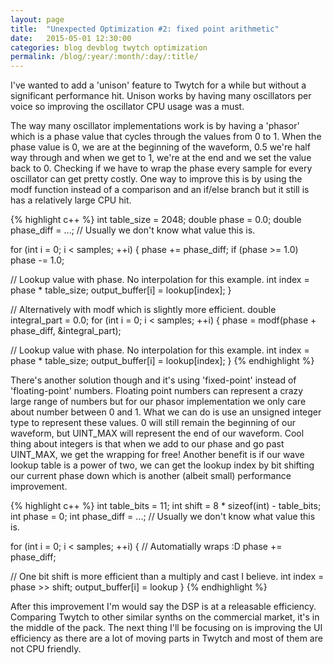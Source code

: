 ```yaml
---
layout: page
title:  "Unexpected Optimization #2: fixed point arithmetic"
date:   2015-05-01 12:30:00
categories: blog devblog twytch optimization
permalink: /blog/:year/:month/:day/:title/
---
```


I've wanted to add a 'unison' feature to Twytch for a while but without a
significant performance hit. Unison works by having many oscillators per voice
so improving the oscillator CPU usage was a must.

The way many oscillator implementations work is by having a 'phasor' which is
a phase value that cycles through the values from 0 to 1. When the phase value
is 0, we are at the beginning of the waveform, 0.5 we're half way through and
when we get to 1, we're at the end and we set the value back to 0. Checking if
we have to wrap the phase every sample for every oscillator can get pretty
costly. One way to improve this is by using the modf function instead of a
comparison and an if/else branch but it still is has a relatively large CPU
hit.

{% highlight c++ %}
int table_size = 2048;
double phase = 0.0;
double phase_diff = ...; // Usually we don't know what value this is.

for (int i = 0; i < samples; ++i) {
  phase += phase_diff;
  if (phase >= 1.0)
    phase -= 1.0;

  // Lookup value with phase. No interpolation for this example.
  int index = phase * table_size;
  output_buffer[i] = lookup[index];
}

// Alternatively with modf which is slightly more efficient.
double integral_part = 0.0;
for (int i = 0; i < samples; ++i) {
  phase = modf(phase + phase_diff, &integral_part);

  // Lookup value with phase. No interpolation for this example.
  int index = phase * table_size;
  output_buffer[i] = lookup[index];
}
{% endhighlight %}

There's another solution though and it's using 'fixed-point' instead of
'floating-point' numbers. Floating point numbers can represent a crazy large
range of numbers but for our phasor implementation we only care about number
between 0 and 1. What we can do is use an unsigned integer type to represent
these values. 0 will still remain the beginning of our waveform, but
UINT\_MAX will represent the end of our waveform. Cool thing about integers
is that when we add to our phase and go past UINT\_MAX, we get the wrapping
for free! Another benefit is if our wave lookup table is a power of two, we
can get the lookup index by bit shifting our current phase down which is
another (albeit small) performance improvement.

{% highlight c++ %}
int table_bits = 11;
int shift = 8 * sizeof(int) - table_bits;
int phase = 0;
int phase_diff = ...; // Usually we don't know what value this is.

for (int i = 0; i < samples; ++i) {
  // Automatially wraps :D
  phase += phase_diff;

  // One bit shift is more efficient than a multiply and cast I believe.
  int index = phase >> shift;
  output_buffer[i] = lookup
}
{% endhighlight %}

After this improvement I'm would say the DSP is at a releasable efficiency.
Comparing Twytch to other similar synths on the commercial market, it's in the
middle of the pack. The next thing I'll be focusing on is improving the UI
efficiency as there are a lot of moving parts in Twytch and most of them are
not CPU friendly.

[twytch]:      https://github.com/mtytel/twytch
[mopo]:        https://github.com/mtytel/mopo
